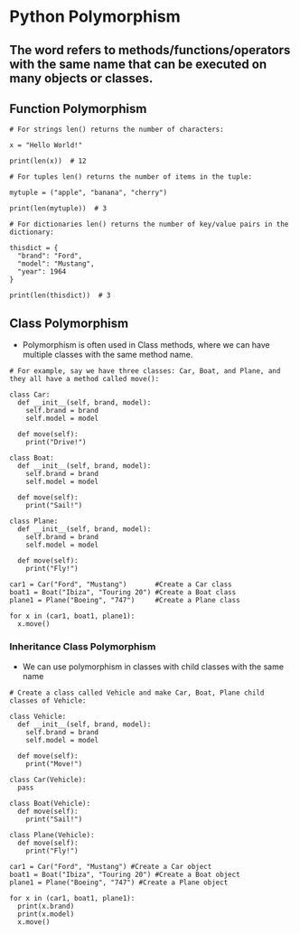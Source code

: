 # Python Polymorphism
## The word refers to methods/functions/operators with the same name that can be executed on many objects or classes.

## Function Polymorphism

```
# For strings len() returns the number of characters:

x = "Hello World!"

print(len(x))  # 12
```

```
# For tuples len() returns the number of items in the tuple:

mytuple = ("apple", "banana", "cherry")

print(len(mytuple))  # 3
```

```
# For dictionaries len() returns the number of key/value pairs in the dictionary:

thisdict = {
  "brand": "Ford",
  "model": "Mustang",
  "year": 1964
}

print(len(thisdict))  # 3
```
## Class Polymorphism
- Polymorphism is often used in Class methods, where we can have multiple classes with the same method name.
```
# For example, say we have three classes: Car, Boat, and Plane, and they all have a method called move():

class Car:
  def __init__(self, brand, model):
    self.brand = brand
    self.model = model

  def move(self):
    print("Drive!")

class Boat:
  def __init__(self, brand, model):
    self.brand = brand
    self.model = model

  def move(self):
    print("Sail!")

class Plane:
  def __init__(self, brand, model):
    self.brand = brand
    self.model = model

  def move(self):
    print("Fly!")

car1 = Car("Ford", "Mustang")       #Create a Car class
boat1 = Boat("Ibiza", "Touring 20") #Create a Boat class
plane1 = Plane("Boeing", "747")     #Create a Plane class

for x in (car1, boat1, plane1):
  x.move()
```

### Inheritance Class Polymorphism
- We can use polymorphism in classes with child classes with the same name
```
# Create a class called Vehicle and make Car, Boat, Plane child classes of Vehicle:

class Vehicle:
  def __init__(self, brand, model):
    self.brand = brand
    self.model = model

  def move(self):
    print("Move!")

class Car(Vehicle):
  pass

class Boat(Vehicle):
  def move(self):
    print("Sail!")

class Plane(Vehicle):
  def move(self):
    print("Fly!")

car1 = Car("Ford", "Mustang") #Create a Car object
boat1 = Boat("Ibiza", "Touring 20") #Create a Boat object
plane1 = Plane("Boeing", "747") #Create a Plane object

for x in (car1, boat1, plane1):
  print(x.brand)
  print(x.model)
  x.move()
```